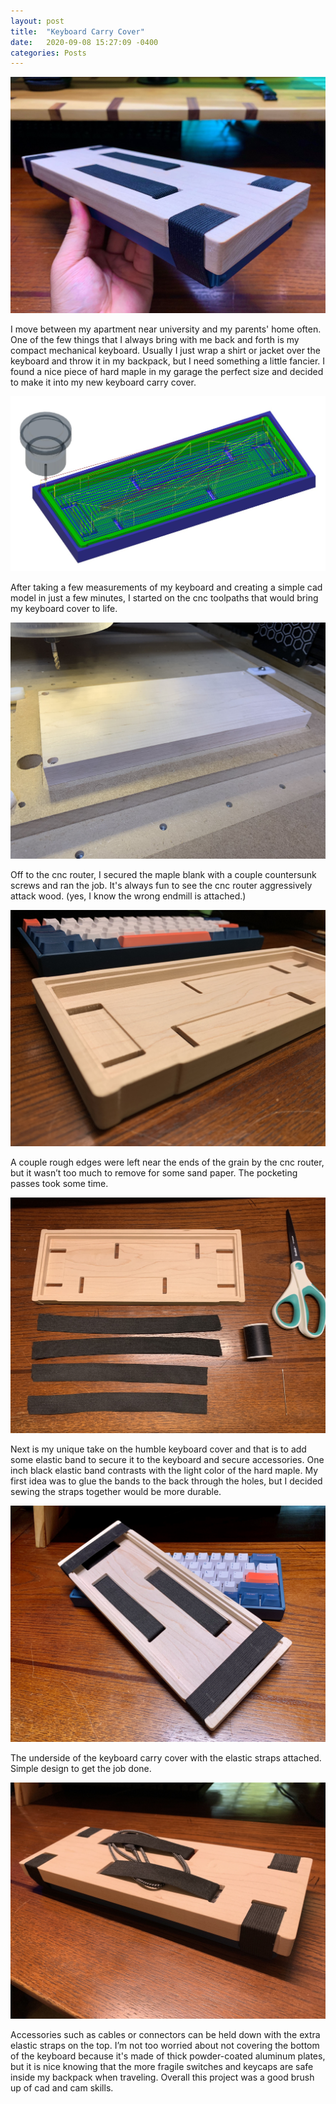 ```yaml
---
layout: post
title:  "Keyboard Carry Cover"
date:   2020-09-08 15:27:09 -0400
categories: Posts
---
```

![cover picture image](/img/kcover_pic.JPG)

I move between my apartment near university and my parents' home often. One of the few things that I always bring with me back and forth is my compact mechanical keyboard. Usually I just wrap a shirt or jacket over the keyboard and throw it in my backpack, but I need something a little fancier. I found a nice piece of hard maple in my garage the perfect size and decided to make it into my new keyboard carry cover. 

![cover toolpath image](/img/kcover_toolpath.jpg)

After taking a few measurements of my keyboard and creating a simple cad model in just a few minutes, I started on the cnc toolpaths that would bring my keyboard cover to life. 

![cover wood blank image](/img/kcover_blank.jpg)

Off to the cnc router, I secured the maple blank with a couple countersunk screws and ran the job. It's always fun to see the cnc router aggressively attack wood. (yes, I know the wrong endmill is attached.) 

![cover bottom image](/img/kcover_bottom.JPG)

A couple rough edges were left near the ends of the grain by the cnc router, but it wasn’t too much to remove for some sand paper. The pocketing passes took some time. 

![cover strap materials image](/img/kcover_straps.JPG)

Next is my unique take on the humble keyboard cover and that is to add some elastic band to secure it to the keyboard and secure accessories. One inch black elastic band contrasts with the light color of the hard maple. My first idea was to glue the bands to the back through the holes, but I decided sewing the straps together would be more durable. 

![cover inside image](/img/kcover_inside.jpg)

The underside of the keyboard carry cover with the elastic straps attached. Simple design to get the job done.

![cover top image](/img/kcover_top.jpg)

Accessories such as cables or connectors can be held down with the extra elastic straps on the top. I’m not too worried about not covering the bottom of the keyboard because it's made of thick powder-coated aluminum plates, but it is nice knowing that the more fragile switches and keycaps are safe inside my backpack when traveling. Overall this project was a good brush up of cad and cam skills. 


